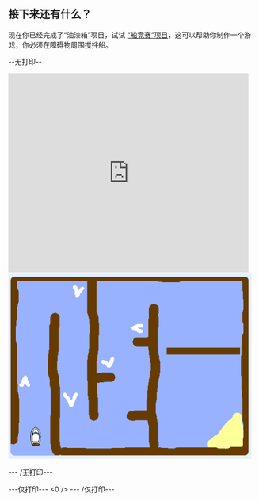 ## 接下来还有什么？

现在你已经完成了“油漆箱”项目，试试 [“船竞赛”项目](https://projects.raspberrypi.org/en/projects/boat-race?utm_source=pathway&utm_medium=whatnext&utm_campaign=projects)，这可以帮助你制作一个游戏，你必须在障碍物周围搅拌船。

--无打印--

<div class="scratch-preview">
  <iframe allowtransparency="true" width="485" height="402" src="https://scratch.mit.edu/projects/embed/276662533/?autostart=false" frameborder="0" scrolling="no"></iframe>
  <img src="images/boat_race_demo.png">
</div>

\--- /无打印\---

\---仅打印\--- <0 /> \--- /仅打印\---